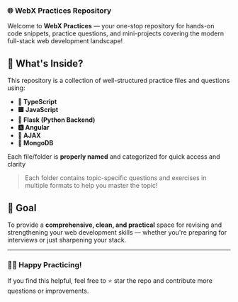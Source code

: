 ### 🌐 WebX Practices Repository

Welcome to **WebX Practices** — your one-stop repository for hands-on code snippets, practice questions, and mini-projects covering the modern full-stack web development landscape!

## 🚀 What's Inside?

This repository is a collection of well-structured practice files and questions using:

- **🔷 TypeScript**
- **🟨 JavaScript**
- **🐍 Flask (Python Backend)**
- **🅰️ Angular**
- **📡 AJAX**
- **🍃 MongoDB**

Each file/folder is **properly named** and categorized for quick access and clarity


> Each folder contains topic-specific questions and exercises in multiple formats to help you master the topic!

## 🎯 Goal

To provide a **comprehensive, clean, and practical** space for revising and strengthening your web development skills — whether you're preparing for interviews or just sharpening your stack.

---

### 👨‍💻 Happy Practicing!  
If you find this helpful, feel free to ⭐️ star the repo and contribute more questions or improvements.


